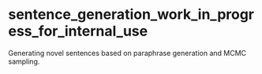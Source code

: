 # sentence_generation_work_in_progress_for_internal_use
Generating novel sentences based on paraphrase generation and MCMC sampling.
